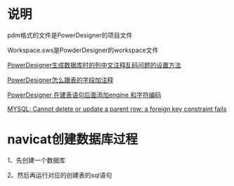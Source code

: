 # 说明

pdm格式的文件是PowerDesigner的项目文件

Workspace.sws是PowderDesigner的workspace文件

[PowerDesigner生成数据库时的列中文注释乱码问题的设置方法](https://blog.csdn.net/weixin_30825199/article/details/99012622)

[PowerDesigner怎么跟表的字段加注释](https://jingyan.baidu.com/article/59a015e358477ff794886523.html)

[PowerDesigner 在建表语句后面添加engine 和字符编码](https://blog.csdn.net/qq_40414209/article/details/100915490)

[MYSQL: Cannot delete or update a parent row: a foreign key constraint fails](https://blog.csdn.net/yabingshi_tech/article/details/52290124)


# navicat创建数据库过程

1、先创建一个数据库

2、然后再运行对应的创建表的sql语句